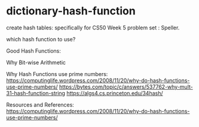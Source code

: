 # dictionary-hash-function

create hash tables: specifically for CS50 Week 5 problem set : Speller.

which hash function to use?


Good Hash Functions:


Why Bit-wise Arithmetic


Why Hash Functions use prime numbers:
https://computinglife.wordpress.com/2008/11/20/why-do-hash-functions-use-prime-numbers/
https://bytes.com/topic/c/answers/537762-why-mult-31-hash-function-string
https://algs4.cs.princeton.edu/34hash/



Resources and References:
https://computinglife.wordpress.com/2008/11/20/why-do-hash-functions-use-prime-numbers/


